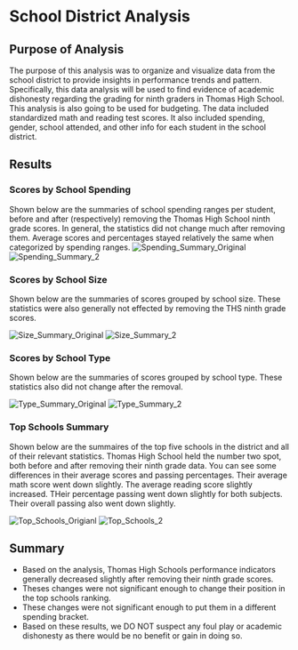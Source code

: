 # School District Analysis
## Purpose of Analysis
The purpose of this analysis was to organize and visualize data from the school district to provide insights in performance trends and pattern. Specifically, this data analysis will be used to find evidence of academic dishonesty regarding the grading for ninth graders in Thomas High School. This analysis is also going to be used for budgeting. The data included standardized math and reading test scores. It also included spending, gender, school attended, and other info for each student in the school district. 
## Results
### Scores by School Spending
Shown below are the summaries of school spending ranges per student, before and after (respectively) removing the Thomas High School ninth grade scores. In general, the statistics did not change much after removing them. Average scores and percentages stayed relatively the same when categorized by spending ranges.
![Spending_Summary_Original](https://user-images.githubusercontent.com/79877531/114454051-05828300-9b8f-11eb-81ae-c3185f43a496.PNG)
![Spending_Summary_2](https://user-images.githubusercontent.com/79877531/114454065-09aea080-9b8f-11eb-96d4-ec8174b81c7a.PNG)
### Scores by School Size
Shown below are the summaries of scores grouped by school size. These statistics were also generally not effected by removing the THS ninth grade scores.

![Size_Summary_Original](https://user-images.githubusercontent.com/79877531/114455044-24354980-9b90-11eb-9c0c-c7c0976fdc91.PNG)
![Size_Summary_2](https://user-images.githubusercontent.com/79877531/114455054-2697a380-9b90-11eb-8627-f0267799b09b.PNG)

### Scores by School Type
Shown below are the summaries of scores grouped by school type. These statistics also did not change after the removal.

![Type_Summary_Original](https://user-images.githubusercontent.com/79877531/114455332-7d9d7880-9b90-11eb-8ca8-cd6c841dc4fc.PNG)
![Type_Summary_2](https://user-images.githubusercontent.com/79877531/114455340-7fffd280-9b90-11eb-8132-d01dfdeafda7.PNG)

### Top Schools Summary
Shown below are the summaires of the top five schools in the district and all of their relevant statistics. Thomas High School held the number two spot, both before and after removing their ninth grade data. You can see some differences in their average scores and passing percentages. Their average math score went down slightly. The average reading score slightly increased. THeir percentage passing went down slightly for both subjects. Their overall passing also went down slightly.

![Top_Schools_Origianl](https://user-images.githubusercontent.com/79877531/114455934-21872400-9b91-11eb-9540-2e0e72f8f4d5.PNG)
![Top_Schools_2](https://user-images.githubusercontent.com/79877531/114455946-24821480-9b91-11eb-8841-daf979eacb14.PNG)

## Summary
- Based on the analysis, Thomas High Schools performance indicators generally decreased slightly after removing their ninth grade scores.
- Theses changes were not significant enough to change their position in the top schools ranking.
- These changes were not significant enough to put them in a different spending bracket.
- Based on these results, we DO NOT suspect any foul play or academic dishonesty as there would be no benefit or gain in doing so.
